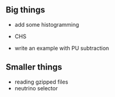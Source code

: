Big things
----------

- add some histogramming

- CHS

- write an example with PU subtraction




Smaller things
--------------

- reading gzipped files
- neutrino selector
